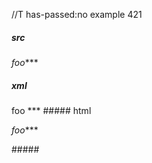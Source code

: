 //T has-passed:no
example 421
##### src
*foo****
##### xml
<?xml version="1.0" encoding="UTF-8"?>
<!DOCTYPE document SYSTEM "CommonMark.dtd">
<document xmlns="http://commonmark.org/xml/1.0">
  <paragraph>
    <emph>
      <text>foo</text>
    </emph>
    <text>***</text>
  </paragraph>
</document>
##### html
<p><em>foo</em>***</p>
#####
